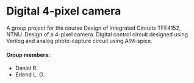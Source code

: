 # Digital 4-pixel camera
A group project for the course Design of Integrated Circuits TFE4152, NTNU.
Design of a 4-pixel camera. Digital control circuit designed using Verilog and analog photo-capture circuit using AIM-spice.

#### Group members:
- Daniel R.
- Erlend L. G.
